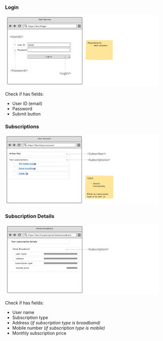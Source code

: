 ### Login
![](assets/log-in-page.png)

Check if has fields:
- User ID (email)
- Password
- Submit button

### Subscriptions
![](assets/subscriptions-page.png)

### Subscription Details
![](assets/subscription-details-page.png)

Check if has fields: 
- User name
- Subscription type
- Address (*if subscription type is broadband)*
- Mobile number (*if subscription type is mobile)*
- Monthly subscription price
